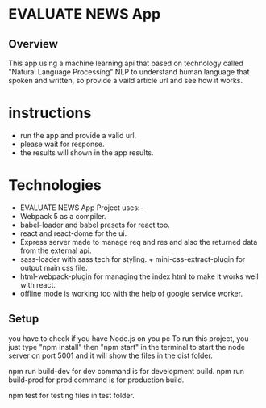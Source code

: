 # EVALUATE NEWS App

## Overview

This app using a machine learning api that based on technology called "Natural Language Processing" NLP to understand human language that spoken and written, so provide a vaild article url and see how it works.

# instructions

- run the app and provide a valid url.
-  please wait for response.
-  the results will shown in the app results.

# Technologies

- EVALUATE NEWS App Project uses:-
- Webpack 5 as a compiler.
- babel-loader and babel presets for react too.
- react and react-dome for the ui.
- Express server made to manage req and res and also the returned data from the external api.
- sass-loader with sass tech for styling. + mini-css-extract-plugin for output main css file.
- html-webpack-plugin for managing the index html to make it works well with react.
- offline mode is working too with the help of google service worker.

## Setup

you have to check if you have Node.js on you pc
To run this project, you just type "npm install" then "npm start" in the terminal to start the node server on port 5001 and it will show the files in the dist folder.

npm run build-dev for dev command is for development build.
npm run build-prod for prod command is for production build.

npm test for testing files in test folder.